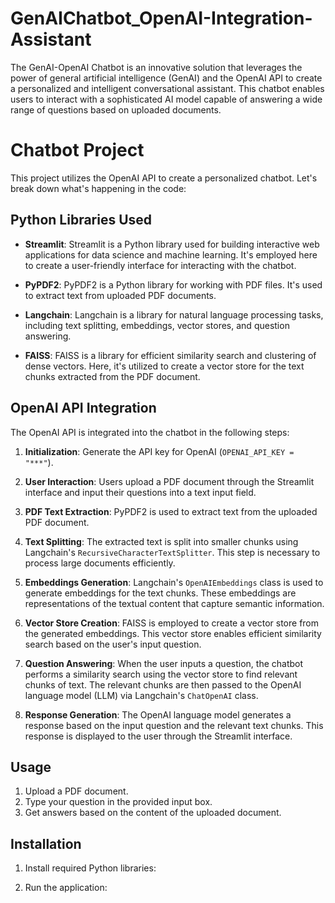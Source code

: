 # GenAIChatbot_OpenAI-Integration-Assistant
The GenAI-OpenAI Chatbot is an innovative solution that leverages the power of general artificial intelligence (GenAI) and the OpenAI API to create a personalized and intelligent conversational assistant. This chatbot enables users to interact with a sophisticated AI model capable of answering a wide range of questions based on uploaded documents.
# Chatbot Project

This project utilizes the OpenAI API to create a personalized chatbot. Let's break down what's happening in the code:

## Python Libraries Used

- **Streamlit**: Streamlit is a Python library used for building interactive web applications for data science and machine learning. It's employed here to create a user-friendly interface for interacting with the chatbot.

- **PyPDF2**: PyPDF2 is a Python library for working with PDF files. It's used to extract text from uploaded PDF documents.

- **Langchain**: Langchain is a library for natural language processing tasks, including text splitting, embeddings, vector stores, and question answering.

- **FAISS**: FAISS is a library for efficient similarity search and clustering of dense vectors. Here, it's utilized to create a vector store for the text chunks extracted from the PDF document.

## OpenAI API Integration

The OpenAI API is integrated into the chatbot in the following steps:

1. **Initialization**: Generate the API key for OpenAI (`OPENAI_API_KEY = "***"`).

2. **User Interaction**: Users upload a PDF document through the Streamlit interface and input their questions into a text input field.

3. **PDF Text Extraction**: PyPDF2 is used to extract text from the uploaded PDF document.

4. **Text Splitting**: The extracted text is split into smaller chunks using Langchain's `RecursiveCharacterTextSplitter`. This step is necessary to process large documents efficiently.

5. **Embeddings Generation**: Langchain's `OpenAIEmbeddings` class is used to generate embeddings for the text chunks. These embeddings are representations of the textual content that capture semantic information.

6. **Vector Store Creation**: FAISS is employed to create a vector store from the generated embeddings. This vector store enables efficient similarity search based on the user's input question.

7. **Question Answering**: When the user inputs a question, the chatbot performs a similarity search using the vector store to find relevant chunks of text. The relevant chunks are then passed to the OpenAI language model (LLM) via Langchain's `ChatOpenAI` class.

8. **Response Generation**: The OpenAI language model generates a response based on the input question and the relevant text chunks. This response is displayed to the user through the Streamlit interface.

## Usage

1. Upload a PDF document.
2. Type your question in the provided input box.
3. Get answers based on the content of the uploaded document.

## Installation

1. Install required Python libraries:


2. Run the application:

